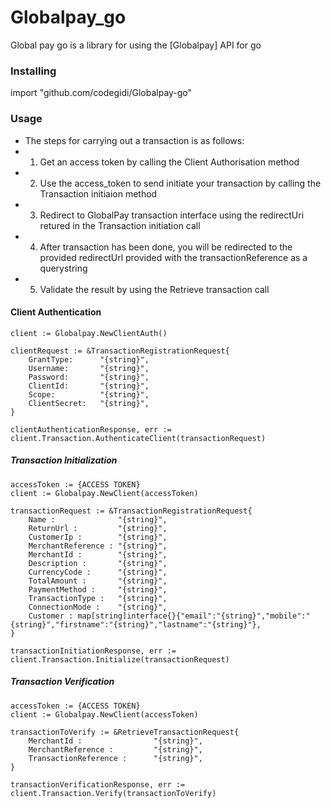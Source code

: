 # Globalpay_go

Global pay go  is a library for using the [Globalpay] API for go


### Installing
import "github.com/codegidi/Globalpay-go"

### Usage
*    The steps for carrying out a transaction is as follows:
*    1. Get an access token by calling the Client Authorisation method
*    2. Use the access_token to send initiate your transaction by calling the Transaction initiaion method
*    3. Redirect to GlobalPay transaction interface using the redirectUri retured in the Transaction initiation call
*    4. After transaction has been done, you will be redirected to the provided redirectUrl provided with the transactionReference as a querystring
*    5. Validate the result by using the Retrieve transaction call


#### Client Authentication
	client := Globalpay.NewClientAuth()

	clientRequest := &TransactionRegistrationRequest{
		GrantType:      "{string}",
		Username:       "{string}",
		Password:   	"{string}",
		ClientId: 		"{string}",
		Scope:      	"{string}",
		ClientSecret:   "{string}",
	}

	clientAuthenticationResponse, err := client.Transaction.AuthenticateClient(transactionRequest)


##### Transaction Initialization
    accessToken := {ACCESS TOKEN}
	client := Globalpay.NewClient(accessToken)

	transactionRequest := &TransactionRegistrationRequest{
		Name : 				"{string}",
		ReturnUrl : 		"{string}",
		CustomerIp : 		"{string}",
		MerchantReference : "{string}",
		MerchantId : 		"{string}",
		Description : 		"{string}",
		CurrencyCode : 		"{string}",
		TotalAmount : 		"{string}",
		PaymentMethod : 	"{string}",
		TransactionType : 	"{string}",
		ConnectionMode : 	"{string}",
		Customer : map[string]interface{}{"email":"{string}","mobile":"{string}","firstname":"{string}","lastname":"{string}"},
	}

	transactionInitiationResponse, err := client.Transaction.Initialize(transactionRequest)

##### Transaction Verification
   	accessToken := {ACCESS TOKEN}
	client := Globalpay.NewClient(accessToken)

	transactionToVerify := &RetrieveTransactionRequest{
		MerchantId : 				"{string}",
		MerchantReference : 		"{string}",
		TransactionReference : 		"{string}",
	}
	
	transactionVerificationResponse, err := client.Transaction.Verify(transactionToVerify)


